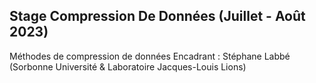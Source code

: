 ## Stage Compression De Données (Juillet - Août 2023)
Méthodes de compression de données 
Encadrant : Stéphane Labbé (Sorbonne Université & Laboratoire Jacques-Louis Lions)
